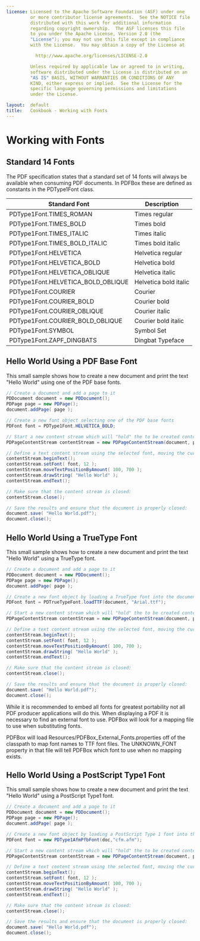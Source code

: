 ```yaml
---
license: Licensed to the Apache Software Foundation (ASF) under one
         or more contributor license agreements.  See the NOTICE file
         distributed with this work for additional information
         regarding copyright ownership.  The ASF licenses this file
         to you under the Apache License, Version 2.0 (the
         "License"); you may not use this file except in compliance
         with the License.  You may obtain a copy of the License at

           http://www.apache.org/licenses/LICENSE-2.0

         Unless required by applicable law or agreed to in writing,
         software distributed under the License is distributed on an
         "AS IS" BASIS, WITHOUT WARRANTIES OR CONDITIONS OF ANY
         KIND, either express or implied.  See the License for the
         specific language governing permissions and limitations
         under the License.

layout:  default
title:   Cookbook - Working with Fonts
---
```


# Working with Fonts

## Standard 14 Fonts

The PDF specification states that a standard set of 14 fonts will always be available when consuming PDF documents. In PDFBox these are defined as constants in the PDType1Font class.

| Standard Font | Description |
| ------------- | ----------- |
| PDType1Font.TIMES_ROMAN | Times regular |
| PDType1Font.TIMES_BOLD | Times bold |
| PDType1Font.TIMES_ITALIC | Times italic |
| PDType1Font.TIMES_BOLD_ITALIC | Times bold italic |
| PDType1Font.HELVETICA | Helvetica regular |
| PDType1Font.HELVETICA_BOLD | Helvetica bold |
| PDType1Font.HELVETICA_OBLIQUE | Helvetica italic |
| PDType1Font.HELVETICA_BOLD_OBLIQUE | Helvetica bold italic | 
| PDType1Font.COURIER | Courier |
| PDType1Font.COURIER_BOLD | Courier bold |
| PDType1Font.COURIER_OBLIQUE | Courier italic |
| PDType1Font.COURIER_BOLD_OBLIQUE | Courier bold italic |
| PDType1Font.SYMBOL | Symbol Set |
| PDType1Font.ZAPF_DINGBATS | Dingbat Typeface |

## Hello World Using a PDF Base Font

This small sample shows how to create a new document and print the text "Hello World" using one of the PDF base fonts.

~~~java
// Create a document and add a page to it
PDDocument document = new PDDocument();
PDPage page = new PDPage();
document.addPage( page );

// Create a new font object selecting one of the PDF base fonts
PDFont font = PDType1Font.HELVETICA_BOLD;

// Start a new content stream which will "hold" the to be created content
PDPageContentStream contentStream = new PDPageContentStream(document, page);

// Define a text content stream using the selected font, moving the cursor and drawing the text "Hello World"
contentStream.beginText();
contentStream.setFont( font, 12 );
contentStream.moveTextPositionByAmount( 100, 700 );
contentStream.drawString( "Hello World" );
contentStream.endText();

// Make sure that the content stream is closed:
contentStream.close();

// Save the results and ensure that the document is properly closed:
document.save( "Hello World.pdf");
document.close();
~~~

## Hello World Using a TrueType Font

This small sample shows how to create a new document and print the text "Hello World" using a TrueType font.

~~~java
// Create a document and add a page to it
PDDocument document = new PDDocument();
PDPage page = new PDPage();
document.addPage( page );

// Create a new font object by loading a TrueType font into the document
PDFont font = PDTrueTypeFont.loadTTF(document, "Arial.ttf");

// Start a new content stream which will "hold" the to be created content
PDPageContentStream contentStream = new PDPageContentStream(document, page);

// Define a text content stream using the selected font, moving the cursor and drawing the text "Hello World"
contentStream.beginText();
contentStream.setFont( font, 12 );
contentStream.moveTextPositionByAmount( 100, 700 );
contentStream.drawString( "Hello World" );
contentStream.endText();

// Make sure that the content stream is closed:
contentStream.close();

// Save the results and ensure that the document is properly closed:
document.save( "Hello World.pdf");
document.close();
~~~

While it is recommended to embed all fonts for greatest portability not all PDF producer 
applications will do this. When displaying a PDF it is necessary to find an external font to use. 
PDFBox will look for a mapping file to use when substituting fonts.

PDFBox will load Resources/PDFBox_External_Fonts.properties off of the classpath to map font
names to TTF font files. The UNKNOWN_FONT property in that file will tell PDFBox which font to 
use when no mapping exists. 


## Hello World Using a PostScript Type1 Font

This small sample shows how to create a new document and print the text "Hello World" using a PostScript Type1 font.

~~~java
// Create a document and add a page to it
PDDocument document = new PDDocument();
PDPage page = new PDPage();
document.addPage( page );

// Create a new font object by loading a PostScript Type 1 font into the document
PDFont font = new PDType1AfmPfbFont(doc,"cfm.afm");

// Start a new content stream which will "hold" the to be created content
PDPageContentStream contentStream = new PDPageContentStream(document, page);

// Define a text content stream using the selected font, moving the cursor and drawing the text "Hello World"
contentStream.beginText();
contentStream.setFont( font, 12 );
contentStream.moveTextPositionByAmount( 100, 700 );
contentStream.drawString( "Hello World" );
contentStream.endText();

// Make sure that the content stream is closed:
contentStream.close();

// Save the results and ensure that the document is properly closed:
document.save( "Hello World.pdf");
document.close();
~~~